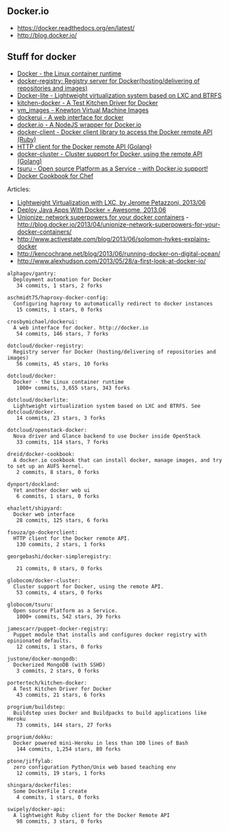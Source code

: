 ## Docker.io

  - https://docker.readthedocs.org/en/latest/
  - http://blog.docker.io/

## Stuff for docker
  - [Docker - the Linux container runtime](https://github.com/dotcloud/docker)
  - [docker-registry: Registry server for Docker(hosting/delivering of repositories and images)](https://github.com/dotcloud/docker-registry)
  - [Docker-lite - Lightweight virtualization system based on LXC and BTRFS](https://github.com/dotcloud/dockerlite.git)
  - [kitchen-docker - A Test Kitchen Driver for Docker](https://github.com/portertech/kitchen-docker)
  - [vm_images - Knewton Virtual Machine Images](https://github.com/Knewton/vm_images.git)
  - [dockerui - A web interface for docker](https://github.com/crosbymichael/dockerui.git)
  - [docker.io - A NodeJS wrapper for Docker.io](https://github.com/appersonlabs/docker.io.git)
  - [docker-client - Docker client library to access the Docker remote API (Ruby)](https://github.com/geku/docker-client.git)
  - [HTTP client for the Docker remote API (Golang)](https://github.com/fsouza/go-dockerclient.git)
  - [docker-cluster - Cluster support for Docker, using the remote API (Golang)](https://github.com/globocom/docker-cluster.git)
  - [tsuru - Open source Platform as a Service - with Docker.io support!](https://github.com/globocom/tsuru.git)
  - [Docker Cookbook for Chef](https://github.com/dreid/docker-cookbook.git)



Articles:
  - [Lightweight Virtualization with LXC, by Jerome Petazzoni, 2013/06 ](http://www.ciecloud.org/2013/subject/07-track06-Jerome%20Petazzoni.pdf)
  - [Deploy Java Apps With Docker = Awesome, 2013.06](http://blogs.atlassian.com/2013/06/deploy-java-apps-with-docker-awesome/)
  - [Unionize: network superpowers for your docker containers](https://gist.github.com/jpetazzo/5493295) - http://blog.docker.io/2013/04/unionize-network-superpowers-for-your-docker-containers/
  - http://www.activestate.com/blog/2013/06/solomon-hykes-explains-docker
  - http://kencochrane.net/blog/2013/06/running-docker-on-digital-ocean/
  - http://www.alexhudson.com/2013/05/28/a-first-look-at-docker-io/



<!-- PROJECTS_LIST_START -->
    alphagov/gantry:
      Deployment automation for Docker
       34 commits, 1 stars, 2 forks

    aschmidt75/haproxy-docker-config:
      Configuring haproxy to automatically redirect to docker instances
       15 commits, 1 stars, 0 forks

    crosbymichael/dockerui:
      A web interface for docker. http://docker.io
       54 commits, 146 stars, 7 forks

    dotcloud/docker-registry:
      Registry server for Docker (hosting/delivering of repositories and images)
       56 commits, 45 stars, 10 forks

    dotcloud/docker:
      Docker - the Linux container runtime
       1000+ commits, 3,655 stars, 343 forks

    dotcloud/dockerlite:
      Lightweight virtualization system based on LXC and BTRFS. See dotcloud/docker.
       14 commits, 23 stars, 3 forks

    dotcloud/openstack-docker:
      Nova driver and Glance backend to use Docker inside OpenStack
       33 commits, 114 stars, 7 forks

    dreid/docker-cookbook:
      A docker.io cookbook that can install docker, manage images, and try to set up an AUFS kernel.
       2 commits, 8 stars, 0 forks

    dynport/dockland:
      Yet another docker web ui
       6 commits, 1 stars, 0 forks

    ehazlett/shipyard:
      Docker web interface
       28 commits, 125 stars, 6 forks

    fsouza/go-dockerclient:
      HTTP client for the Docker remote API.
       130 commits, 2 stars, 1 forks

    georgebashi/docker-simpleregistry:

       21 commits, 0 stars, 0 forks

    globocom/docker-cluster:
      Cluster support for Docker, using the remote API.
       53 commits, 4 stars, 0 forks

    globocom/tsuru:
      Open source Platform as a Service.
       1000+ commits, 542 stars, 39 forks

    jamescarr/puppet-docker-registry:
      Puppet module that installs and configures docker registry with opinionated defaults.
       12 commits, 1 stars, 0 forks

    justone/docker-mongodb:
      Dockerized MongoDB (with SSHD)
       3 commits, 2 stars, 0 forks

    portertech/kitchen-docker:
      A Test Kitchen Driver for Docker
       43 commits, 21 stars, 6 forks

    progrium/buildstep:
      Buildstep uses Docker and Buildpacks to build applications like Heroku
       73 commits, 144 stars, 27 forks

    progrium/dokku:
      Docker powered mini-Heroku in less than 100 lines of Bash
       144 commits, 1,254 stars, 80 forks

    ptone/jiffylab:
      zero configuration Python/Unix web based teaching env
       12 commits, 19 stars, 1 forks

    shingara/dockerfiles:
      Some DockerFile I create
       4 commits, 1 stars, 0 forks

    swipely/docker-api:
      A lightweight Ruby client for the Docker Remote API
       98 commits, 3 stars, 0 forks
<!-- PROJECTS_LIST_END -->
